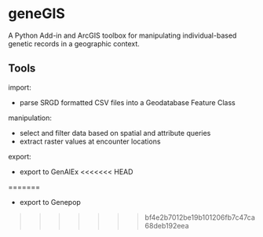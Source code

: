 geneGIS 
=======

A Python Add-in and ArcGIS toolbox for manipulating individual-based genetic records in a geographic context.


Tools
-----

import:
 - parse SRGD formatted CSV files into a Geodatabase Feature Class

manipulation:
 - select and filter data based on spatial and attribute queries
 - extract raster values at encounter locations

export:
 - export to GenAlEx
<<<<<<< HEAD

=======
 - export to Genepop
>>>>>>> bf4e2b7012be19b101206fb7c47ca68deb192eea
